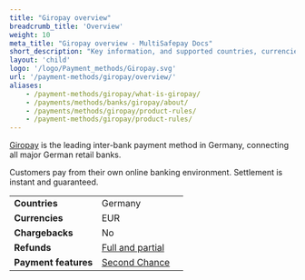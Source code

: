 ```yaml
---
title: "Giropay overview"
breadcrumb_title: 'Overview'
weight: 10
meta_title: "Giropay overview - MultiSafepay Docs"
short_description: "Key information, and supported countries, currencies, and features"
layout: 'child'
logo: '/logo/Payment_methods/Giropay.svg'
url: '/payment-methods/giropay/overview/'
aliases: 
    - /payment-methods/giropay/what-is-giropay/
    - /payments/methods/banks/giropay/about/
    - /payments/methods/giropay/product-rules/
    - /payment-methods/giropay/product-rules/
---
```

[Giropay](https://www.giropay.de/) is the leading inter-bank payment method in Germany, connecting all major German retail banks. 

Customers pay from their own online banking environment. Settlement is instant and guaranteed.

|   |   |   |
|---|---|---|
| **Countries**  | Germany  | 
| **Currencies**  | EUR | 
| **Chargebacks**  | No  | 
| **Refunds** | [Full and partial](/refunds/full-partial/) |
| **Payment features** | [Second Chance](/features/second-chance/) |